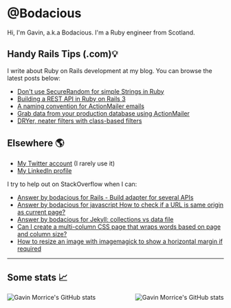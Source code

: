 # @Bodacious

Hi, I'm Gavin, a.k.a Bodacious. I'm a Ruby engineer from Scotland.

## Handy Rails Tips (.com)💡

I write about Ruby on Rails development at my blog. You can browse the latest posts below:

<!-- BLOG-POST-LIST:START -->
- [Don't use SecureRandom for simple Strings in Ruby](https://handyrailstips.com/video/2020/11/15/dont-use-securerandom-for-random-strings-in-ruby.html)
- [Building a REST API in Ruby on Rails 3](https://handyrailstips.com/video/2020/08/12/build-a-rest-api-in-ruby-on-rails-3.html)
- [A naming convention for ActionMailer emails](https://handyrailstips.com/2020/07/10/naming-convention-for-action-mailer-emails-in-rails.html)
- [Grab data from your production database using ActionMailer](https://handyrailstips.com/hack/2020/05/27/grab-data-from-your-production-db-using-action-mailer.html)
- [DRYer, neater filters with class-based filters](https://handyrailstips.com/2010/05/18/dryer-neater-filters-with-class-based-filters.html)
<!-- BLOG-POST-LIST:END -->

## Elsewhere 🌎

- [My Twitter account][twitter] (I rarely use it)
- [My LinkedIn profile][linkedin]

I try to help out on StackOverflow when I can:

<!-- SO-LIST:START -->
- [Answer by bodacious for Rails - Build adapter for several APIs](https://stackoverflow.com/questions/63378203/rails-build-adapter-for-several-apis/63379627#63379627)
- [Answer by bodacious for javascript How to check if a URL is same origin as current page?](https://stackoverflow.com/questions/31374766/javascript-how-to-check-if-a-url-is-same-origin-as-current-page/62996599#62996599)
- [Answer by bodacious for Jekyll: collections vs data file](https://stackoverflow.com/questions/57916114/jekyll-collections-vs-data-file/62933152#62933152)
- [Can I create a multi-column CSS page that wraps words based on page and column size?](https://stackoverflow.com/questions/62499782/can-i-create-a-multi-column-css-page-that-wraps-words-based-on-page-and-column-s)
- [How to resize an image with imagemagick to show a horizontal margin if required](https://stackoverflow.com/questions/62269420/how-to-resize-an-image-with-imagemagick-to-show-a-horizontal-margin-if-required)
<!-- SO-LIST:END -->

---

## Some stats 📈

<img align="left"
     src="https://github-readme-stats.vercel.app/api?username=bodacious&count_private=true&show_icons=true"
     alt="Gavin Morrice's GitHub stats"
     loading="lazy" />

<img align="right"
    src="https://github-readme-stats.vercel.app/api/top-langs/?username=bodacious"
    alt="Gavin Morrice's GitHub stats"
    loading="lazy" />

<!-- Links -->

[twitter]: https://twitter.com/morriceGavin
[linkedin]: https://www.linkedin.com/in/gavinmorrice/
